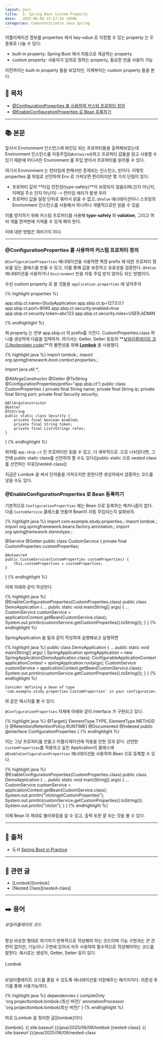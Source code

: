```yaml
---
layout: post
title:  3. Spring Boot Custom Property
date:   2025-06-09 15:57:34 +0900
categories: ComputerScience Java Spring
---
```


<!--more-->

어플리케이션 정보를 properties 에서 key-value 로 지정할 수 있는 property 는 두 종류로 나눌 수 있다:

- built-in property: Spring Boot 에서 자동으로 제공하는 property
- custom property: 사용자가 임의로 정하는 property, 필요한 만큼 사용이 가능

이전까지는 built-in property 들을 보았지만, 이제부터는 custom property 들을 본다.

## 📂 목차
- [@ConfigurationProperties 를 사용하여 커스텀 프로퍼티 정의](#configurationproperties-를-사용하여-커스텀-프로퍼티-정의)
- [@EnableConfigurationProperties 로 Bean 등록하기](#enableconfigurationproperties-로-bean-등록하기)

---

## 📚 본문

앞서서 Environment 인스턴스에 바인딩 되는 프로퍼티들을 출력해보았는데 Environment 인스턴스를 자동주입(`@Autowired`)하고 프로퍼티 값들을 읽고 사용할 수 있기 때문에 어디서든 Environment 를 주입 받아서 프로퍼티를 읽어올 수 있다.

여기서 Environment 는 런타임에 한해서만 존재되는 인스턴스, 빈이다. 이렇듯 properties 를 파일로 선언하여 Env 로 가져오면 편리하지만 몇 가지 단점이 있다:

- 프로퍼티 값의 **타입 안전성(type-safety)**이 보장되지 않음(URL인지 아닌지, 이메일 주소 인지 아닌지) -> 런타임 에러가 발생 우려
- 프로퍼티 값을 일정 단위로 묶어서 읽을 수 없고, `@Value` 애너테이션이나 스프링의 Environment 인스턴스를 사용해서 하나하나 개별적으로만 읽을 수 있음

이를 방지하기 위해 커스텀 프로퍼티를 사용해 **type-safety** 와 **valiation**, 그리고 여러 개를 한꺼번에 가져올 수 있게 해야 한다.

이에 대한 방법은 여러가지 이다.

---

### @ConfigurationProperties 를 사용하여 커스텀 프로퍼티 정의

`@ConfigurationProperties` 애너테이션을 사용하면 특정 prefix 에 대한 프로퍼티 정보를 담는 클래스를 만들 수 있고, 이를 통해 값을 보장하고 유효성을 검증한다. `@Value` 애너테이션을 사용하거나 `Environment` 빈을 자동 주입 받지 않아도 되는 방법이다.

우선 custom property 로 쓸 것들을 `application.properties` 에 넣어주자

{% highlight properties %}

app.sbip.ct.name=StudyApplication
app.sbip.ct.ip=127.0.0.1
app.sbip.ct.port=9090
app.sbip.ct.security.enabled=true
app.sbip.ct.security.token=abc123
app.sbip.ct.security.roles=USER,ADMIN

{% endhighlight %}

위 property 는 전부 app.sbip.ct 의 prefix를 가진다. CustomProperties.class 하나를 생성하여 다음을 입력하자. 여기서는 Getter, Setter 등등의 **[보일러플레이트 코드(boilerplate code)](#보일러플레이트-코드)**의 불편성을 위해 [**Lombok**](#lombok) 을 사용했다.

{% highlight java %}
import lombok.*;
import org.springframework.boot.context.properties.*;

import java.util.*;

@AllArgsConstructor
@Getter
@ToString
@ConfigurationProperties(prefix="app.sbip.ct")
public class CustomProperties {
    private final String name;
    private final String ip;
    private final String port;
    private final Security security;

    @AllArgsConstructor
    @Getter
    @ToString
    public static class Security {
        private final boolean enabled;
        private final String token;
        private final List<String> roles;
    }
}
{% endhighlight %}

위처럼 `app.sbip.ct` 인 프로퍼티만 읽을 수 있고, 더 세부적으로 .으로 나뉘었다면, 그 안에 public static class를 선언하여 할 수도 있다([public static 으로 nested class 를 선언하는 이유][nested-class])

지금은 Lombok 을 써서 인자들을 가져오지만 원한다면 생성자에서 검증하는 코드를 넣을 수도 있다.

### @EnableConfigurationProperties 로 Bean 등록하기

기본적으로 `ConfigurationProperties` 에는 Bean 으로 등록하는 메커니즘이 없다.  
다음 `CustomService` 클래스를 만들어 Bean이 자동 주입되는지 살펴보자.

{% highlight java %}
import com.example.study.properties.*;
import lombok.*;
import org.springframework.beans.factory.annotation.*;
import org.springframework.stereotype.*;

@Service
@Getter
public
class CustomService {
    private final CustomProperties customProperties;

    @Autowired
    public CustomService(CustomProperties customProperties) {
        this.customProperties = customProperties;
    }
}
{% endhighlight %}

이제 아래와 같이 작성한다.

{% highlight java %}
@EnableConfigurationProperties(CustomProperties.class)
public class DemoApplication {
    ...
    public static void main(String[] args)  {
        ...
        CustomService customService = applicationContext.getBean(CustomService.class);
		System.out.println(customService.getCustomProperties().toString());
    }
}
{% endhighlight %}

SpringApplication 을 밑과 같이 작성하여 실행해보고 실행하면

{% highlight java %}
public class DemoApplication {
    ...
    public static void main(String[] args)  {
        SpringApplication springApplication = new SpringApplication(DemoApplication.class);
        ConfigurableApplicationContext applicationContext = springApplication.run(args);
        CustomService customService = applicationContext.getBean(CustomService.class);
		System.out.println(customService.getCustomProperties().toString());
    }
}
{% endhighlight %}

`Consider defining a bean of type 'com.example.study.properties.CustomProperties' in your configuration.`

와 같은 메시지를 볼 수 있다.

`@ConfigurationProperties` 자체에 아래와 같이 interface 가 구현되고 있다.

{% highlight java %}
@Target({ ElementType.TYPE, ElementType.METHOD })
@Retention(RetentionPolicy.RUNTIME)
@Documented
@Indexed
public @interface ConfigurationProperties {
{% endhighlight %}

이는 그냥 프로퍼티를 만들고 어플리케이션에 적용을 안한 것과 같다. 선언한 `CustomProperties`를 적용하고 싶은 Application의 클래스에 `@EnableConfigurationProperties` 애너테이션을 사용하여 Bean 으로 등록할 수 있다.

{% highlight java %}
@EnableConfigurationProperties(CustomProperties.class)
public class DemoApplication {
    ...
    public static void main(String[] args)  {
        ...
        CustomService customService = applicationContext.getBean(CustomService.class);
		System.out.println("\n\n\ngetCustomProperties");
		System.out.println(customService.getCustomProperties().toString());
		System.out.println("\n\n\n");
    }
}
{% endhighlight %}

이제 Bean 이 제대로 불러와짐을 알 수 있고, 출력 또한 잘 되는 것을 볼 수 있다.

---

## 🔗 출처
- 도서 [Spring Boot in Practice](https://www.aladin.co.kr/shop/wproduct.aspx?ItemId=279280319&srsltid=AfmBOoqOq7s5PrLMTe6aMGBXVD7AjNczIgN0e57lelyEY76kueqPkxeK)

---

## 📁 관련 글

- [Lombok][lombok]
- [Nested Class][nested-class]

---

## ✒️ 용어

###### 보일러플레이트 코드

항상 비슷한 형태로 여기저기 반복적으로 작성해야 하는 코드이며 기능 구현과는 큰 관련이 없지만, 기능이나 구현에 있어서 자주 사용하여 필수적으로 작성해야하는 코드를 말한다. 예시로는 생성자, Getter, Setter 등이 있다.

###### Lombok

보일러플레이트 코드를 줄일 수 있도록 애너테이션을 지원해주는 패키지이다. 의존성 추가를 통해 사용가능하다.

{% highlight java %}
dependencies {
    compileOnly 'org.projectlombok:lombok:(최신 버전)'
    annotationProcessor 'org.projectlombok:lombok(최신 버전)'
}
{% endhighlight %}

따로 [Lombok 을 정리한 글][lombok]이다.

[lombok]: {{ site.baseurl }}/java/2025/06/09/lombok
[nested-class]: {{ site.baseurl }}/java/2025/06/09/nested-class